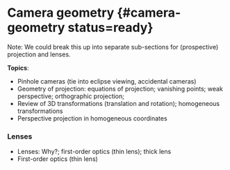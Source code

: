 # Camera geometry {#camera-geometry status=ready}



Note: We could break this up into separate sub-sections for (prospective) projection and lenses.

**Topics**:

* Pinhole cameras (tie into eclipse viewing, accidental cameras)
* Geometry of projection: equations of projection; vanishing points; weak perspective; orthographic projection;
* Review of 3D transformations (translation and rotation); homogeneous transformations
* Perspective projection in homogeneous coordinates


### Lenses

* Lenses: Why?; first-order optics (thin lens); thick lens
* First-order optics (thin lens)
